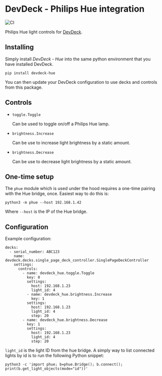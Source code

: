 # DevDeck - Philips Hue integration

![CI](https://github.com/nicdumz/devdeck-hue/workflows/CI/badge.svg?branch=main)

Philips Hue light controls for [DevDeck](https://github.com/jamesridgway/devdeck).

## Installing

Simply install _DevDeck - Hue_ into the same python environment that you have installed DevDeck.

    pip install devdeck-hue

You can then update your DevDeck configuration to use decks and controls from this package.

## Controls

- `toggle.Toggle`

  Can be used to toggle on/off a Philips Hue lamp.

- `brightness.Increase`

  Can be use to increase light brightness by a static amount.

- `brightness.Decrease`

  Can be use to decrease light brightness by a static amount.

## One-time setup

The `phue` module which is used under the hood requires a one-time pairing with
the Hue bridge, once. Easiest way to do this is:

```
python3 -m phue --host 192.168.1.42
```

Where `--host` is the IP of the Hue bridge.

## Configuration

Example configuration:

    decks:
      - serial_number: ABC123
        name: devdeck.decks.single_page_deck_controller.SinglePageDeckController
        settings:
          controls:
            - name: devdeck_hue.toggle.Toggle
              key: 0
              settings:
                host: 192.168.1.23
                light_id: 4
              - name: devdeck_hue.brightness.Increase
                key: 1
              settings:
                host: 192.168.1.23
                light_id: 4
                step: 20
            - name: devdeck_hue.brightness.Decrease
              key: 1
              settings:
                host: 192.168.1.23
                light_id: 4
                step: 20

`light_id` is the light ID from the hue bridge. A simply way to list connected
lights by id is to run the following Python snippet:

```
python3 -c 'import phue; b=phue.Bridge(); b.connect(); print(b.get_light_objects(mode="id"))'
```
